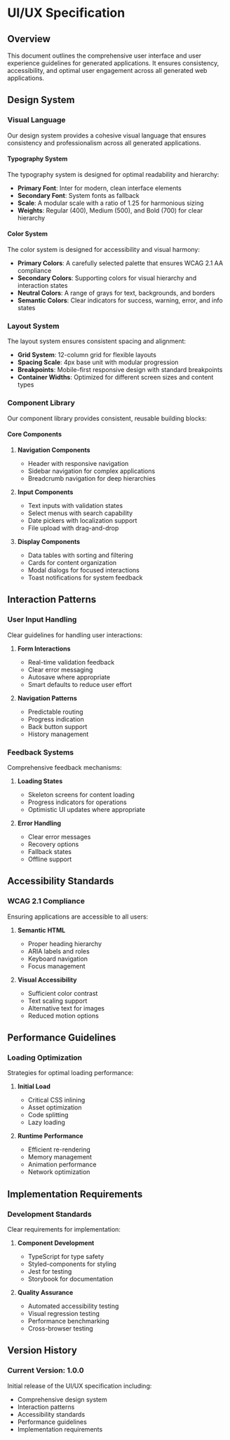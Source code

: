 # UI/UX Specification

## Overview

This document outlines the comprehensive user interface and user experience guidelines for generated applications. It ensures consistency, accessibility, and optimal user engagement across all generated web applications.

## Design System

### Visual Language

Our design system provides a cohesive visual language that ensures consistency and professionalism across all generated applications.

#### Typography System

The typography system is designed for optimal readability and hierarchy:

- **Primary Font**: Inter for modern, clean interface elements
- **Secondary Font**: System fonts as fallback
- **Scale**: A modular scale with a ratio of 1.25 for harmonious sizing
- **Weights**: Regular (400), Medium (500), and Bold (700) for clear hierarchy

#### Color System

The color system is designed for accessibility and visual harmony:

- **Primary Colors**: A carefully selected palette that ensures WCAG 2.1 AA compliance
- **Secondary Colors**: Supporting colors for visual hierarchy and interaction states
- **Neutral Colors**: A range of grays for text, backgrounds, and borders
- **Semantic Colors**: Clear indicators for success, warning, error, and info states

### Layout System

The layout system ensures consistent spacing and alignment:

- **Grid System**: 12-column grid for flexible layouts
- **Spacing Scale**: 4px base unit with modular progression
- **Breakpoints**: Mobile-first responsive design with standard breakpoints
- **Container Widths**: Optimized for different screen sizes and content types

### Component Library

Our component library provides consistent, reusable building blocks:

#### Core Components

1. **Navigation Components**
   - Header with responsive navigation
   - Sidebar navigation for complex applications
   - Breadcrumb navigation for deep hierarchies

2. **Input Components**
   - Text inputs with validation states
   - Select menus with search capability
   - Date pickers with localization support
   - File upload with drag-and-drop

3. **Display Components**
   - Data tables with sorting and filtering
   - Cards for content organization
   - Modal dialogs for focused interactions
   - Toast notifications for system feedback

## Interaction Patterns

### User Input Handling

Clear guidelines for handling user interactions:

1. **Form Interactions**
   - Real-time validation feedback
   - Clear error messaging
   - Autosave where appropriate
   - Smart defaults to reduce user effort

2. **Navigation Patterns**
   - Predictable routing
   - Progress indication
   - Back button support
   - History management

### Feedback Systems

Comprehensive feedback mechanisms:

1. **Loading States**
   - Skeleton screens for content loading
   - Progress indicators for operations
   - Optimistic UI updates where appropriate

2. **Error Handling**
   - Clear error messages
   - Recovery options
   - Fallback states
   - Offline support

## Accessibility Standards

### WCAG 2.1 Compliance

Ensuring applications are accessible to all users:

1. **Semantic HTML**
   - Proper heading hierarchy
   - ARIA labels and roles
   - Keyboard navigation
   - Focus management

2. **Visual Accessibility**
   - Sufficient color contrast
   - Text scaling support
   - Alternative text for images
   - Reduced motion options

## Performance Guidelines

### Loading Optimization

Strategies for optimal loading performance:

1. **Initial Load**
   - Critical CSS inlining
   - Asset optimization
   - Code splitting
   - Lazy loading

2. **Runtime Performance**
   - Efficient re-rendering
   - Memory management
   - Animation performance
   - Network optimization

## Implementation Requirements

### Development Standards

Clear requirements for implementation:

1. **Component Development**
   - TypeScript for type safety
   - Styled-components for styling
   - Jest for testing
   - Storybook for documentation

2. **Quality Assurance**
   - Automated accessibility testing
   - Visual regression testing
   - Performance benchmarking
   - Cross-browser testing

## Version History

### Current Version: 1.0.0

Initial release of the UI/UX specification including:
- Comprehensive design system
- Interaction patterns
- Accessibility standards
- Performance guidelines
- Implementation requirements 